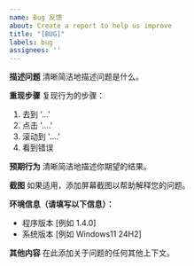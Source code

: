 ```yaml
---
name: Bug 反馈
about: Create a report to help us improve
title: "[BUG]"
labels: bug
assignees: ''
---
```


**描述问题**
清晰简洁地描述问题是什么。

**重现步骤**
复现行为的步骤：
1. 去到 '...'
2. 点击 '....'
3. 滚动到 '....'
4. 看到错误

**预期行为**
清晰简洁地描述你期望的结果。

**截图**
如果适用，添加屏幕截图以帮助解释您的问题。

**环境信息（请填写以下信息）：**
- 程序版本 [例如 1.4.0]
- 系统版本 [例如 Windows11 24H2]

**其他内容**
在此添加关于问题的任何其他上下文。
